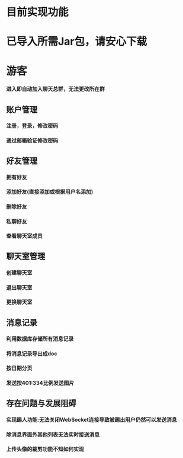 # 目前实现功能
# 已导入所需Jar包，请安心下载

# 游客
#### 进入即自动加入聊天总群，无法更改所在群

## 账户管理
#### 注册，登录，修改密码
#### 通过邮箱验证修改密码

## 好友管理
#### 拥有好友
#### 添加好友(直接添加或根据用户名添加)
#### 删除好友
#### 私聊好友
#### 查看聊天室成员

## 聊天室管理
#### 创建聊天室
#### 退出聊天室
#### 更换聊天室

## 消息记录
#### 利用数据库存储所有消息记录
#### 将消息记录导出成doc
#### 按日期分页
#### 发送按401:334比例发送图片

## 存在问题与发展阻碍
#### 实现踢人功能:无法关闭WebSocket连接导致被踢出用户仍然可以发送消息
#### 除消息界面外其他列表无法实时接送消息
#### 上传头像的裁剪功能不知如何实现
